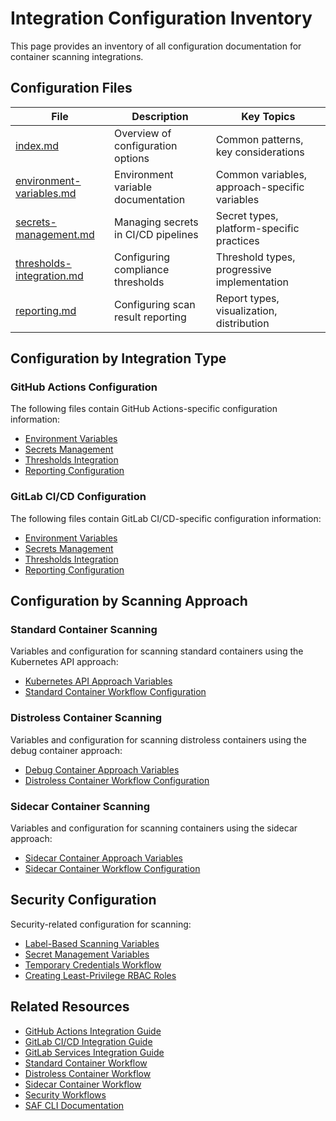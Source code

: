 # Integration Configuration Inventory

This page provides an inventory of all configuration documentation for container scanning integrations.

## Configuration Files

| File | Description | Key Topics |
|------|-------------|------------|
| [index.md](index.md) | Overview of configuration options | Common patterns, key considerations |
| [environment-variables.md](environment-variables.md) | Environment variable documentation | Common variables, approach-specific variables |
| [secrets-management.md](secrets-management.md) | Managing secrets in CI/CD pipelines | Secret types, platform-specific practices |
| [thresholds-integration.md](thresholds-integration.md) | Configuring compliance thresholds | Threshold types, progressive implementation |
| [reporting.md](reporting.md) | Configuring scan result reporting | Report types, visualization, distribution |

## Configuration by Integration Type

### GitHub Actions Configuration

The following files contain GitHub Actions-specific configuration information:

- [Environment Variables](environment-variables.md#example-github-actions-configuration)
- [Secrets Management](secrets-management.md#github-actions)
- [Thresholds Integration](thresholds-integration.md#github-actions-integration)
- [Reporting Configuration](reporting.md#github-actions-integration)

### GitLab CI/CD Configuration

The following files contain GitLab CI/CD-specific configuration information:

- [Environment Variables](environment-variables.md#example-gitlab-cicd-configuration)
- [Secrets Management](secrets-management.md#gitlab-cicd)
- [Thresholds Integration](thresholds-integration.md#gitlab-cicd-integration)
- [Reporting Configuration](reporting.md#gitlab-cicd-integration)

## Configuration by Scanning Approach

### Standard Container Scanning

Variables and configuration for scanning standard containers using the Kubernetes API approach:

- [Kubernetes API Approach Variables](environment-variables.md#kubernetes-api-approach-variables)
- [Standard Container Workflow Configuration](../workflows/standard-container.md#configuration)

### Distroless Container Scanning

Variables and configuration for scanning distroless containers using the debug container approach:

- [Debug Container Approach Variables](environment-variables.md#debug-container-approach-variables)
- [Distroless Container Workflow Configuration](../workflows/distroless-container.md#configuration)

### Sidecar Container Scanning

Variables and configuration for scanning containers using the sidecar approach:

- [Sidecar Container Approach Variables](environment-variables.md#sidecar-container-approach-variables)
- [Sidecar Container Workflow Configuration](../workflows/sidecar-container.md#configuration)

## Security Configuration

Security-related configuration for scanning:

- [Label-Based Scanning Variables](environment-variables.md#label-based-scanning-variables)
- [Secret Management Variables](environment-variables.md#secret-management-variables)
- [Temporary Credentials Workflow](secrets-management.md#temporary-credentials-workflow)
- [Creating Least-Privilege RBAC Roles](secrets-management.md#kubernetes-secret-management)

## Related Resources

- [GitHub Actions Integration Guide](../platforms/github-actions.md)
- [GitLab CI/CD Integration Guide](../platforms/gitlab-ci.md)
- [GitLab Services Integration Guide](../platforms/gitlab-services.md)
- [Standard Container Workflow](../workflows/standard-container.md)
- [Distroless Container Workflow](../workflows/distroless-container.md)
- [Sidecar Container Workflow](../workflows/sidecar-container.md)
- [Security Workflows](../workflows/security-workflows.md)
- [SAF CLI Documentation](https://saf-cli.mitre.org/)